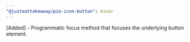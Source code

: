 ```yaml
---
"@justeattakeaway/pie-icon-button": minor
---
```


[Added] - Programmatic focus method that focuses the underlying button element.
